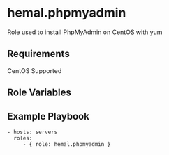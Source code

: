hemal.phpmyadmin
====================

Role used to install PhpMyAdmin on CentOS with yum

Requirements
------------

CentOS Supported

Role Variables
--------------

Example Playbook
----------------

    - hosts: servers
      roles:
         - { role: hemal.phpmyadmin }